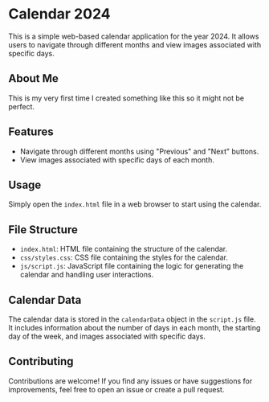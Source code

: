 # Calendar 2024

This is a simple web-based calendar application for the year 2024. It allows users to navigate through different months and view images associated with specific days.

## About Me

This is my very first time I created something like this so it might not be perfect.

## Features

- Navigate through different months using "Previous" and "Next" buttons.
- View images associated with specific days of each month.

## Usage

Simply open the `index.html` file in a web browser to start using the calendar.

## File Structure

- `index.html`: HTML file containing the structure of the calendar.
- `css/styles.css`: CSS file containing the styles for the calendar.
- `js/script.js`: JavaScript file containing the logic for generating the calendar and handling user interactions.

## Calendar Data

The calendar data is stored in the `calendarData` object in the `script.js` file. It includes information about the number of days in each month, the starting day of the week, and images associated with specific days.

## Contributing

Contributions are welcome! If you find any issues or have suggestions for improvements, feel free to open an issue or create a pull request.
